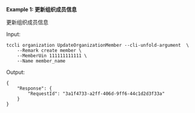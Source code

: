 **Example 1: 更新组织成员信息**

更新组织成员信息

Input: 

```
tccli organization UpdateOrganizationMember --cli-unfold-argument  \
    --Remark create member \
    --MemberUin 111111111111 \
    --Name member_name
```

Output: 
```
{
    "Response": {
        "RequestId": "3a1f4733-a2ff-406d-9ff6-44c1d2d3f33a"
    }
}
```


